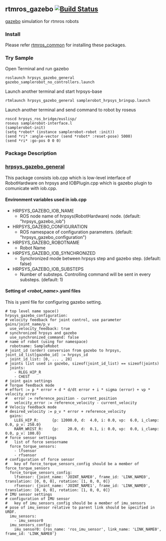 rtmros_gazebo  [![Build Status](https://travis-ci.org/start-jsk/rtmros_gazebo.png)](https://travis-ci.org/start-jsk/rtmros_gazebo)
-------------

[gazebo] simulation for rtmros robots

### Install

Please refer [rtmros_common] for installing these packages.

### Try Sample
Open Terminal and run gazebo

```
roslaunch hrpsys_gazebo_general gazebo_samplerobot_no_controllers.launch
```
Launch another terminal and start hrpsys-base
```
rtmlaunch hrpsys_gazebo_general samplerobot_hrpsys_bringup.launch
```
Launch another terminal and send command to robot by roseus
```
roscd hrpsys_ros_bridge/euslisp/
roseus samplerobot-interface.l
(samplerobot-init)
(setq *robot* (instance samplerobot-robot :init))
(send *ri* :angle-vector (send *robot* :reset-pose) 5000)
(send *ri* :go-pos 0 0 0)
```

### Package Description

### [hrpsys_gazebo_general]

This package consists iob.cpp which is low-level interface of RobotHardware on hrpsys and IOBPlugin.cpp which is gazebo plugin to comunicate with iob.cpp.

#### Environment variables used in iob.cpp

- HRPSYS_GAZEBO_IOB_NAME
    - ROS node name of hrpsys(RobotHardware) node. (default: "hrpsys_gazebo_iob")
- HRPSYS_GAZEBO_CONFIGURATION
    - ROS namespace of configuration parameters. (default: "hrpsys_gazebo_configuration")
- HRPSYS_GAZEBO_ROBOTNAME
    - Robot Name
- HRPSYS_GAZEBO_IOB_SYNCHRONIZED
    - Synchronized mode between  hrpsys step and gazebo step. (default: false)
- HRPSYS_GAZEBO_IOB_SUBSTEPS
    - Number of substeps. Controlling command will be sent in every substeps. (default: 1)

#### Setting of *&lt;robot_name&gt;*.yaml files

This is yaml file for configuring gazebo setting.

    # top level name space()
    hrpsys_gazebo_configuration:
    # velocity feedback for joint control, use parameter gains/joint_name/p_v
      use_velocity_feedback: true
    # synchronized hrpsys and gazebo
      use_synchronized_command: false
    # name of robot (using for namespace)
      robotname: SampleRobot
    # joint_id (order) conversion from gazebo to hrpsys, joint_id_list[gazebo_id] := hrpsys_id
      joint_id_list: [0, ... , 28]
    # joints list used in gazebo, sizeof(joint_id_list) == sizeof(joints)
      joints:
        - RLEG_HIP_R
        - CHEST
    # joint gain settings
    # Torque feedback mode
    # effort := p * error + d * d/dt error + i * sigma (error) + vp * velocity_error
    #   error := reference_position - current_position
    #   velocity_error := reference_velocity - current_velocity
    # Velociy feedback mode
    # desired_velocity := p_v * error + reference_velocity
      gains:
        LLEG_HIP_R:      {p: 12000.0, d:  4.0, i: 0.0, vp:  6.0, i_clamp: 0.0, p_v: 250.0}
        RARM_WRIST_R:    {p:    20.0, d:  0.1, i: 0.0, vp:  0.0, i_clamp: 0.0, p_v: 100.0}
    # force sensor settings
    #   list of force sensorname
      force_torque_sensors:
        - lfsensor
        - rfsensor
    # configuration of force sensor
    #   key of force_torque_sensors_config should be a member of force_torque_sensors
      force_torque_sensors_config:
        lfsensor: {joint_name: 'JOINT_NAME0', frame_id: 'LINK_NAME0', translation: [0, 0, 0], rotation: [1, 0, 0, 0]}
        rfsensor: {joint_name: 'JOINT_NAME1', frame_id: 'LINK_NAME0', translation: [0, 0, 0], rotation: [1, 0, 0, 0]}
    # IMU sensor settings
    # configuration of IMU sensor
    #   key of imu_sensors_config should be a member of imu_sensors
    # pose of imu_sensor relative to parent link should be specified in URDF.
      imu_sensors:
        - imu_sensor0
      imu_sensors_config:
        imu_sensor0: {ros_name: 'ros_imu_sensor', link_name: 'LINK_NAME0', frame_id: 'LINK_NAME0'}

[gazebo]:http://gazebosim.org
[rtmros_common]:https://github.com/start-jsk/rtmros_common
[hrpsys_gazebo_general]:https://github.com/start-jsk/rtmros_gazebo/tree/master/hrpsys_gazebo_general
